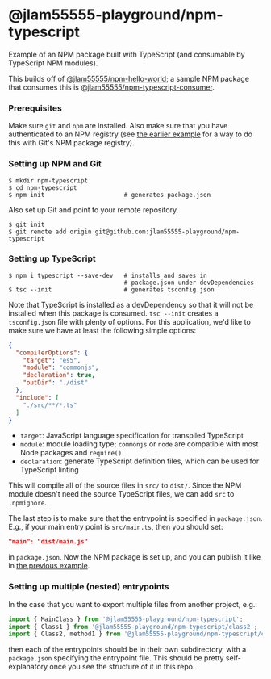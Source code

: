 # @jlam55555-playground/npm-typescript
Example of an NPM package built with TypeScript (and consumable by TypeScript NPM modules).

This builds off of [@jlam55555/npm-hello-world][1]; a sample NPM package that consumes this is [@jlam55555/npm-typescript-consumer][2].

### Prerequisites
Make sure `git` and `npm` are installed. Also make sure that you have authenticated to an NPM registry (see [the earlier example][1] for a way to do this with Git's NPM package registry).

### Setting up NPM and Git
```shell script
$ mkdir npm-typescript
$ cd npm-typescript
$ npm init                      # generates package.json
```
Also set up Git and point to your remote repository.
```shell script
$ git init
$ git remote add origin git@github.com:jlam55555-playground/npm-typescript
```

### Setting up TypeScript
```shell script
$ npm i typescript --save-dev   # installs and saves in
                                # package.json under devDependencies
$ tsc --init                    # generates tsconfig.json
```
Note that TypeScript is installed as a devDependency so that it will not be installed when this package is consumed. `tsc --init` creates a `tsconfig.json` file with plenty of options. For this application, we'd like to make sure we have at least the following simple options:
```json
{
  "compilerOptions": {
    "target": "es5",
    "module": "commonjs",
    "declaration": true,
    "outDir": "./dist"
  },
  "include": [
    "./src/**/*.ts"
  ]
}
```
- `target`: JavaScript language specification for transpiled TypeScript
- `module`: module loading type; `commonjs` or `node` are compatible with most Node packages and `require()`
- `declaration`: generate TypeScript definition files, which can be used for TypeScript linting

This will compile all of the source files in `src/` to `dist/`. Since the NPM module doesn't need the source TypeScript files, we can add `src` to `.npmignore`.

The last step is to make sure that the entrypoint is specified in `package.json`. E.g., if your main entry point is `src/main.ts`, then you should set:
```json
"main": "dist/main.js"
```
in `package.json`. Now the NPM package is set up, and you can publish it like in [the previous example][1].

### Setting up multiple (nested) entrypoints
In the case that you want to export multiple files from another project, e.g.:
```js
import { MainClass } from '@jlam55555-playground/npm-typescript';
import { Class1 } from '@jlam55555-playground/npm-typescript/class2';
import { Class2, method1 } from '@jlam55555-playground/npm-typescript/class3';
```
then each of the entrypoints should be in their own subdirectory, with a `package.json` specifying the entrypoint file. This should be pretty self-explanatory once you see the structure of it in this repo.

[1]: https://www.github.com/jlam55555-playground/npm-hello-world
[2]: https://www.github.com/jlam55555-playground/npm-typescript-consumer
